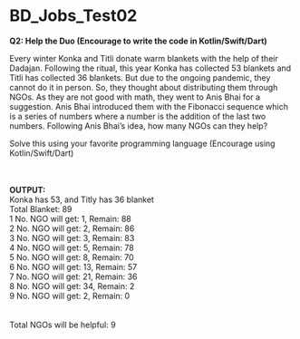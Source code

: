 # BD_Jobs_Test02
<b>Q2: Help the Duo (Encourage to write the code in Kotlin/Swift/Dart)</b>
 
Every winter Konka and Titli donate warm blankets with the help of their Dadajan. Following the ritual, this year Konka has collected 53 blankets and Titli has collected 36 blankets. But due to the ongoing pandemic, they cannot do it in person. So, they thought about distributing them through NGOs. As they are not good with math, they went to Anis Bhai for a suggestion. Anis Bhai introduced them with the Fibonacci sequence which is a series of numbers where a number is the addition of the last two numbers. Following Anis Bhai’s idea, how many NGOs can they help?
 
Solve this using your favorite programming language (Encourage using Kotlin/Swift/Dart)

<br><br>
<b>OUTPUT:</b>
<br>
Konka has 53, and Titly has 36 blanket<br>
Total Blanket: 89<br>
1 No. NGO will get: 1, Remain: 88<br>
2 No. NGO will get: 2, Remain: 86<br>
3 No. NGO will get: 3, Remain: 83<br>
4 No. NGO will get: 5, Remain: 78<br>
5 No. NGO will get: 8, Remain: 70<br>
6 No. NGO will get: 13, Remain: 57<br>
7 No. NGO will get: 21, Remain: 36<br>
8 No. NGO will get: 34, Remain: 2<br>
9 No. NGO will get: 2, Remain: 0<br>
<br><br>
Total NGOs will be helpful: 9<br>

